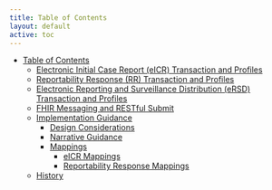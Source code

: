 ```yaml
---
title: Table of Contents
layout: default
active: toc
---
```


* <a href="toc.html">Table of Contents</a>
    * <a href="Electronic_Initial_Case_Report_(eICR)_Transaction_and_Profiles.html">Electronic Initial Case Report (eICR) Transaction and Profiles</a>
    * <a href="Reportability_Response_(RR)_Transaction_and_Profiles.html">Reportability Response (RR) Transaction and Profiles</a>
    * <a href="Electronic_Reporting_and_Surveillance_Distribution_(eRSD)_Transaction_and_Profiles.html">Electronic Reporting and Surveillance Distribution (eRSD) Transaction and Profiles</a>
    * <a href="FHIR_Messaging_and_RESTful_Submit.html">FHIR Messaging and RESTful Submit</a>
    * <a href="Implementation_Guidance.html">Implementation Guidance</a>
        * <a href="Design_Considerations.html">Design Considerations</a>
        * <a href="Narrative_Guidance.html">Narrative Guidance</a>
        * <a href="Mappings.html">Mappings</a>
            * <a href="eICR_Mappings.html">eICR Mappings</a>
            * <a href="Reportability_Response_Mappings.html">Reportability Response Mappings</a>
    * <a href="History.html">History</a>
